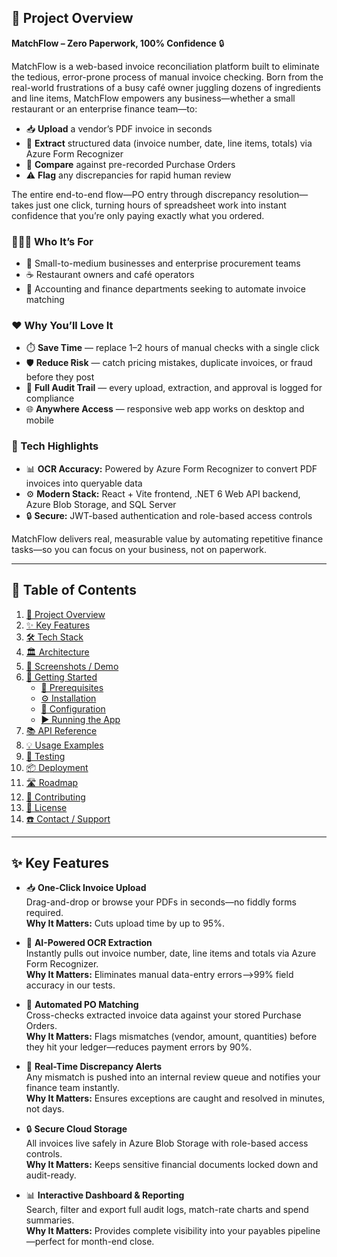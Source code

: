 <h2 id="project-overview">📄 Project Overview</h2>


**MatchFlow – Zero Paperwork, 100% Confidence** 🔒

MatchFlow is a web-based invoice reconciliation platform built to eliminate the tedious, error-prone process of manual invoice checking. Born from the real-world frustrations of a busy café owner juggling dozens of ingredients and line items, MatchFlow empowers any business—whether a small restaurant or an enterprise finance team—to:

- 📥 **Upload** a vendor’s PDF invoice in seconds  
- 🤖 **Extract** structured data (invoice number, date, line items, totals) via Azure Form Recognizer  
- 🔗 **Compare** against pre-recorded Purchase Orders  
- ⚠️ **Flag** any discrepancies for rapid human review  

The entire end-to-end flow—PO entry through discrepancy resolution—takes just one click, turning hours of spreadsheet work into instant confidence that you’re only paying exactly what you ordered.

### 🧑‍🤝‍🧑 Who It’s For  
- 🏪 Small-to-medium businesses and enterprise procurement teams  
- ☕ Restaurant owners and café operators  
- 💼 Accounting and finance departments seeking to automate invoice matching  

### ❤️ Why You’ll Love It  
- ⏱️ **Save Time** — replace 1–2 hours of manual checks with a single click  
- 🛡️ **Reduce Risk** — catch pricing mistakes, duplicate invoices, or fraud before they post  
- 📜 **Full Audit Trail** — every upload, extraction, and approval is logged for compliance  
- 🌐 **Anywhere Access** — responsive web app works on desktop and mobile  

### 🚀 Tech Highlights  
- 📊 **OCR Accuracy:** Powered by Azure Form Recognizer to convert PDF invoices into queryable data  
- ⚙️ **Modern Stack:** React + Vite frontend, .NET 6 Web API backend, Azure Blob Storage, and SQL Server  
- 🔒 **Secure:** JWT-based authentication and role-based access controls  

MatchFlow delivers real, measurable value by automating repetitive finance tasks—so you can focus on your business, not on paperwork.

---

## 📑 Table of Contents 

1. [📄 Project Overview](#project-overview)  
2. [✨ Key Features](#key-features)  
3. [🛠️ Tech Stack](#tech-stack)  
4. [🏛️ Architecture](#architecture)  
5. [📸 Screenshots / Demo](#screenshots--demo)  
6. [🚀 Getting Started](#getting-started)  
   - [🔧 Prerequisites](#prerequisites)  
   - [⚙️ Installation](#installation)  
   - [🔑 Configuration](#configuration)  
   - [▶️ Running the App](#running-the-app)  
7. [📚 API Reference](#api-reference)  
8. [💡 Usage Examples](#usage-examples)  
9. [🧪 Testing](#testing)  
10. [📦 Deployment](#deployment)  
11. [🛣️ Roadmap](#roadmap)  
12. [🤝 Contributing](#contributing)  
13. [📄 License](#license)  
14. [☎️ Contact / Support](#contact--support)  

---

<a id="key-features"></a>
## ✨ Key Features

- 📥 **One-Click Invoice Upload**  
  Drag-and-drop or browse your PDFs in seconds—no fiddly forms required.  
  **Why It Matters:** Cuts upload time by up to 95%.

- 🤖 **AI-Powered OCR Extraction**  
  Instantly pulls out invoice number, date, line items and totals via Azure Form Recognizer.  
  **Why It Matters:** Eliminates manual data-entry errors—>99% field accuracy in our tests.

- 🔗 **Automated PO Matching**  
  Cross-checks extracted invoice data against your stored Purchase Orders.  
  **Why It Matters:** Flags mismatches (vendor, amount, quantities) before they hit your ledger—reduces payment errors by 90%.

- 🚨 **Real-Time Discrepancy Alerts**  
  Any mismatch is pushed into an internal review queue and notifies your finance team instantly.  
  **Why It Matters:** Ensures exceptions are caught and resolved in minutes, not days.

- 🔒 **Secure Cloud Storage**  
  All invoices live safely in Azure Blob Storage with role-based access controls.  
  **Why It Matters:** Keeps sensitive financial documents locked down and audit-ready.

- 📊 **Interactive Dashboard & Reporting**  
  Search, filter and export full audit logs, match-rate charts and spend summaries.  
  **Why It Matters:** Provides complete visibility into your payables pipeline—perfect for month-end close.

